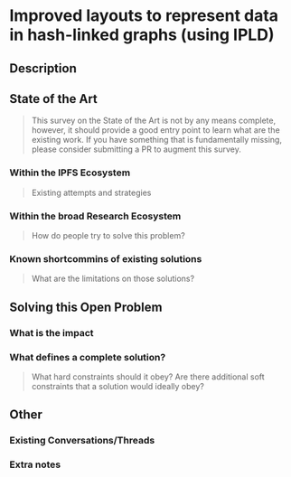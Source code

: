 # Improved layouts to represent data in hash-linked graphs (using IPLD)

## Description

## State of the Art

> This survey on the State of the Art is not by any means complete, however, it should provide a good entry point to learn what are the existing work. If you have something that is fundamentally missing, please consider submitting a PR to augment this survey. 

### Within the IPFS Ecosystem
> Existing attempts and strategies

### Within the broad Research Ecosystem
> How do people try to solve this problem?

### Known shortcommins of existing solutions
> What are the limitations on those solutions?

## Solving this Open Problem

### What is the impact

### What defines a complete solution?
> What hard constraints should it obey? Are there additional soft constraints that a solution would ideally obey?

## Other

### Existing Conversations/Threads

### Extra notes
